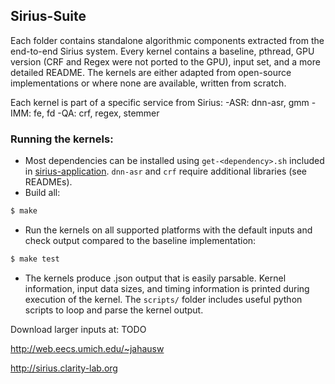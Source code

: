 ## Sirius-Suite

Each folder contains standalone algorithmic components extracted from the
end-to-end Sirius system. Every kernel contains a baseline, pthread, GPU
version (CRF and Regex were not ported to the GPU), input set, and a more
detailed README. The kernels are either adapted from open-source
implementations or where none are available, written from scratch.

Each kernel is part of a specific service from Sirius:
    -ASR: dnn-asr, gmm
    -IMM: fe, fd
    -QA: crf, regex, stemmer

### Running the kernels:
- Most dependencies can be installed using `get-<dependency>.sh` included in
[sirius-application](../sirius-application). `dnn-asr` and `crf` require
additional libraries (see READMEs).
- Build all:  
```bash
$ make
```
- Run the kernels on all supported platforms with the default inputs and
check output compared to the baseline implementation:
```bash
$ make test
```
- The kernels produce .json output that is easily parsable. Kernel
information, input data sizes, and timing information is printed during
execution of the kernel. The `scripts/` folder includes useful python scripts
to loop and parse the kernel output.

Download larger inputs at: TODO

http://web.eecs.umich.edu/~jahausw

http://sirius.clarity-lab.org
